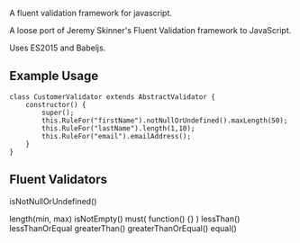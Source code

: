 A fluent validation framework for javascript.

A loose port of Jeremy Skinner's Fluent Validation framework to JavaScript.

Uses ES2015 and Babeljs.

## Example Usage

```
class CustomerValidator extends AbstractValidator {
	constructor() {
		super();
		this.RuleFor("firstName").notNullOrUndefined().maxLength(50);
		this.RuleFor("lastName").length(1,10);
		this.RuleFor("email").emailAddress();
	}
}
```

## Fluent Validators

isNotNullOrUndefined()

length(min, max)
isNotEmpty()
must( function() {} )
lessThan()
lessThanOrEqual
greaterThan()
greaterThanOrEqual()
equal()